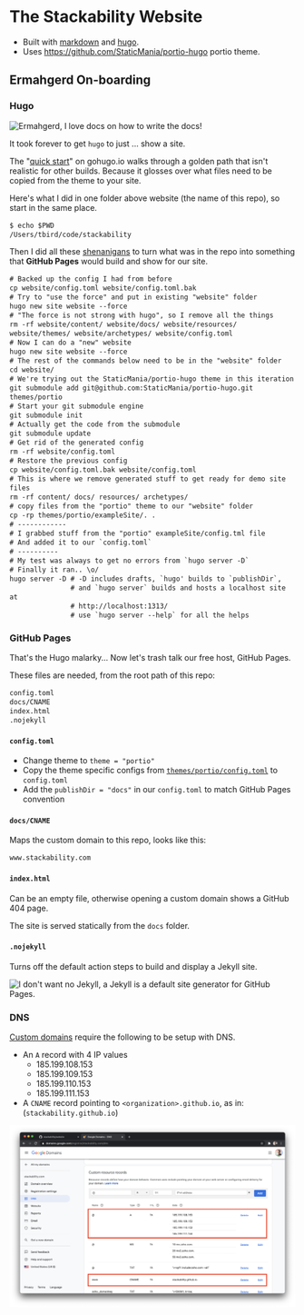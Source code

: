 # The Stackability Website

* Built with [markdown] and [hugo].
* Uses <https://github.com/StaticMania/portio-hugo> portio theme.

## Ermahgerd On-boarding

### Hugo

<img src="https://i.kym-cdn.com/entries/icons/original/000/009/479/Ermahgerd.jpg"
     alt="Ermahgerd, I love docs on how to write the docs!"
     width="200">

It took forever to get `hugo` to just ... show a site.

The "[quick start]" on gohugo.io walks through a golden path that isn't realistic
for other builds.  Because it glosses over what files need to be copied from the
theme to your site.

Here's what I did in one folder above website (the name of this repo), so start
in the same place.

```shell
$ echo $PWD
/Users/tbird/code/stackability
```

Then I did all these [shenanigans] to turn what was in the repo into something
that **GitHub Pages** would build and show for our site.

```shell
# Backed up the config I had from before
cp website/config.toml website/config.toml.bak 
# Try to "use the force" and put in existing "website" folder
hugo new site website --force
# "The force is not strong with hugo", so I remove all the things
rm -rf website/content/ website/docs/ website/resources/ website/themes/ website/archetypes/ website/config.toml
# Now I can do a "new" website
hugo new site website --force
# The rest of the commands below need to be in the "website" folder
cd website/
# We're trying out the StaticMania/portio-hugo theme in this iteration
git submodule add git@github.com:StaticMania/portio-hugo.git themes/portio
# Start your git submodule engine
git submodule init
# Actually get the code from the submodule
git submodule update
# Get rid of the generated config
rm -rf website/config.toml
# Restore the previous config
cp website/config.toml.bak website/config.toml
# This is where we remove generated stuff to get ready for demo site files
rm -rf content/ docs/ resources/ archetypes/
# copy files from the "portio" theme to our "website" folder
cp -rp themes/portio/exampleSite/. . 
# ------------
# I grabbed stuff from the "portio" exampleSite/config.tml file
# And added it to our `config.toml`
# ----------
# My test was always to get no errors from `hugo server -D`
# Finally it ran.. \o/
hugo server -D # -D includes drafts, `hugo' builds to `publishDir`, 
               # and `hugo server` builds and hosts a localhost site at
               # http://localhost:1313/
               # use `hugo server --help` for all the helps
```

### GitHub Pages

That's the Hugo malarky... Now let's trash talk our free host, GitHub Pages.

These files are needed, from the root path of this repo:

```shell
config.toml
docs/CNAME
index.html
.nojekyll
```

#### `config.toml`

* Change theme to `theme = "portio"`
* Copy the theme specific configs from [`themes/portio/config.toml`] to `config.toml`
* Add the `publishDir = "docs"` in our `config.toml` to match GitHub Pages convention

#### `docs/CNAME`

Maps the custom domain to this repo, looks like this:

```
www.stackability.com
```

#### `index.html`

Can be an empty file, otherwise opening a custom domain shows a GitHub 404 page.

The site is served statically from the `docs` folder.

#### `.nojekyll`

Turns off the default action steps to build and display a Jekyll site.

<img src="https://thumbs.gfycat.com/AnyEnragedJunebug-size_restricted.gif"
     alt="I don't want no Jekyll, a Jekyll is a default site generator for GitHub Pages.">

### DNS

[Custom domains] require the following to be setup with DNS.

* An `A` record with 4 IP values
    * 185.199.108.153
    * 185.199.109.153
    * 185.199.110.153
    * 185.199.111.153
* A `CNAME` record pointing to `<organization>.github.io`, as in: (`stackability.github.io`)

<img src="static/images/dns-records.png"
     alt="A records and CNAME records">

[markdown]:                    https://daringfireball.net/projects/markdown/
[hugo]:                        https://gohugo.io/
[shenanigans]:                 https://www.youtube.com/watch?v=xdXo8uJ9NSk
[quick start]:                 https://gohugo.io/getting-started/quick-start/
[Custom domains]:              https://docs.github.com/en/github/working-with-github-pages/managing-a-custom-domain-for-your-github-pages-site

[`themes/portio/config.toml`]: themes/portio/exampleSite/config.toml
[below]: #`config.toml`
